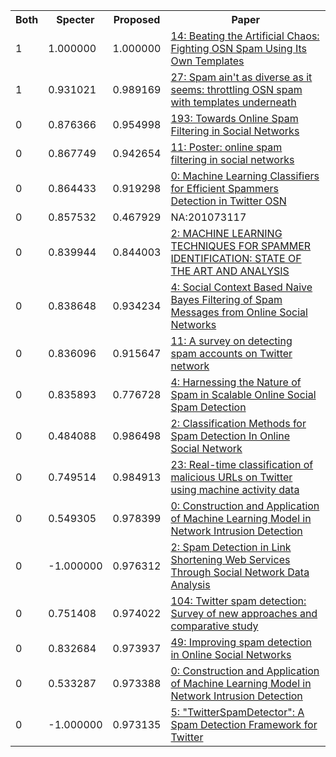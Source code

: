 <html><table><tr>
<th>Both</th>
<th>Specter</th>
<th>Proposed</th>
<th>Paper</th>
</tr>
<tr>
<td>1</td>
<td>1.000000</td>
<td>1.000000</td>
<td><a href="https://www.semanticscholar.org/paper/55f019b8b26badcca2a5999e97aee7f8a81125c5">14: Beating the Artificial Chaos: Fighting OSN Spam Using Its Own Templates</a></td>
</tr>
<tr>
<td>1</td>
<td>0.931021</td>
<td>0.989169</td>
<td><a href="https://www.semanticscholar.org/paper/dd27c3b8eab1d5eec94c3b974e8ad21688899693">27: Spam ain't as diverse as it seems: throttling OSN spam with templates underneath</a></td>
</tr>
<tr>
<td>0</td>
<td>0.876366</td>
<td>0.954998</td>
<td><a href="https://www.semanticscholar.org/paper/0bfee412a7d9c4b8107623341695be7e62442d87">193: Towards Online Spam Filtering in Social Networks</a></td>
</tr>
<tr>
<td>0</td>
<td>0.867749</td>
<td>0.942654</td>
<td><a href="https://www.semanticscholar.org/paper/e20fc52edf9746f5faf199166e3cf34bf6494861">11: Poster: online spam filtering in social networks</a></td>
</tr>
<tr>
<td>0</td>
<td>0.864433</td>
<td>0.919298</td>
<td><a href="https://www.semanticscholar.org/paper/1bfff638afb7c5fe9c7fdcda748369934255e9a7">0: Machine Learning Classifiers for Efficient Spammers Detection in Twitter OSN</a></td>
</tr>
<tr>
<td>0</td>
<td>0.857532</td>
<td>0.467929</td>
<td>NA:201073117</td>
</tr>
<tr>
<td>0</td>
<td>0.839944</td>
<td>0.844003</td>
<td><a href="https://www.semanticscholar.org/paper/336eabd9026c43ad644f710e678a94fe36217a0a">2: MACHINE LEARNING TECHNIQUES FOR SPAMMER IDENTIFICATION: STATE OF THE ART AND ANALYSIS</a></td>
</tr>
<tr>
<td>0</td>
<td>0.838648</td>
<td>0.934234</td>
<td><a href="https://www.semanticscholar.org/paper/4f63e38bf8c03c233d381b43b8ddb8b5d66ad21c">4: Social Context Based Naive Bayes Filtering of Spam Messages from Online Social Networks</a></td>
</tr>
<tr>
<td>0</td>
<td>0.836096</td>
<td>0.915647</td>
<td><a href="https://www.semanticscholar.org/paper/1f2f72245ca19538547054dda741f3f26757b4d9">11: A survey on detecting spam accounts on Twitter network</a></td>
</tr>
<tr>
<td>0</td>
<td>0.835893</td>
<td>0.776728</td>
<td><a href="https://www.semanticscholar.org/paper/75a7da7174540b9525465b6b0ad4f577e0879488">4: Harnessing the Nature of Spam in Scalable Online Social Spam Detection</a></td>
</tr>
<tr>
<td>0</td>
<td>0.484088</td>
<td>0.986498</td>
<td><a href="https://www.semanticscholar.org/paper/97c5a309fd5716ab51b78f1a02ee791e4a3cab8e">2: Classification Methods for Spam Detection In Online Social Network</a></td>
</tr>
<tr>
<td>0</td>
<td>0.749514</td>
<td>0.984913</td>
<td><a href="https://www.semanticscholar.org/paper/e7af2bde18bab8fd8e0df93a98e33c4aca4359e1">23: Real-time classification of malicious URLs on Twitter using machine activity data</a></td>
</tr>
<tr>
<td>0</td>
<td>0.549305</td>
<td>0.978399</td>
<td><a href="https://www.semanticscholar.org/paper/9a1cd485a0aea9a4378c26c6a7041e770854baf4">0: Construction and Application of Machine Learning Model in Network Intrusion Detection</a></td>
</tr>
<tr>
<td>0</td>
<td>-1.000000</td>
<td>0.976312</td>
<td><a href="https://www.semanticscholar.org/paper/137bea483d4e46cfb4187d1744f84f27a2efbfaa">2: Spam Detection in Link Shortening Web Services Through Social Network Data Analysis</a></td>
</tr>
<tr>
<td>0</td>
<td>0.751408</td>
<td>0.974022</td>
<td><a href="https://www.semanticscholar.org/paper/a5a7bda7129030ec7b58d5b5d54ab02ce0b5747b">104: Twitter spam detection: Survey of new approaches and comparative study</a></td>
</tr>
<tr>
<td>0</td>
<td>0.832684</td>
<td>0.973937</td>
<td><a href="https://www.semanticscholar.org/paper/217b8291cceb660e452f914161dac8ce012f5045">49: Improving spam detection in Online Social Networks</a></td>
</tr>
<tr>
<td>0</td>
<td>0.533287</td>
<td>0.973388</td>
<td><a href="https://www.semanticscholar.org/paper/5b3389dc2b230e63dc73ae5b248cdf40d7d4eace">0: Construction and Application of Machine Learning Model in Network Intrusion Detection</a></td>
</tr>
<tr>
<td>0</td>
<td>-1.000000</td>
<td>0.973135</td>
<td><a href="https://www.semanticscholar.org/paper/104f33634d3093def5342ef80abd4d4c02fd5486">5: "TwitterSpamDetector": A Spam Detection Framework for Twitter</a></td>
</tr>
</table></html>
